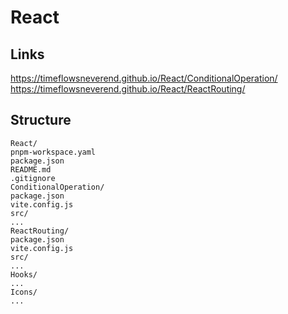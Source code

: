 # React
## Links
https://timeflowsneverend.github.io/React/ConditionalOperation/
https://timeflowsneverend.github.io/React/ReactRouting/

## Structure
```
React/
pnpm-workspace.yaml
package.json
README.md
.gitignore
ConditionalOperation/
package.json
vite.config.js
src/
...
ReactRouting/
package.json
vite.config.js
src/
...
Hooks/
...
Icons/
...
```
